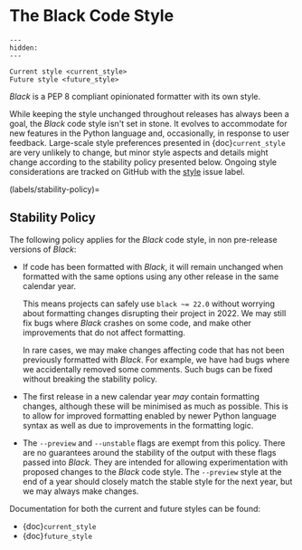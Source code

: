 # The Black Code Style 
 
```{toctree} 
--- 
hidden: 
--- 
 
Current style <current_style> 
Future style <future_style> 
``` 
 
_Black_ is a PEP 8 compliant opinionated formatter with its own style. 
 
While keeping the style unchanged throughout releases has always been a goal, the 
_Black_ code style isn't set in stone. It evolves to accommodate for new features in the 
Python language and, occasionally, in response to user feedback. Large-scale style 
preferences presented in {doc}`current_style` are very unlikely to change, but minor 
style aspects and details might change according to the stability policy presented 
below. Ongoing style considerations are tracked on GitHub with the 
[style](https://github.com/psf/black/labels/T%3A%20style) issue label. 
 
(labels/stability-policy)= 
 
## Stability Policy 
 
The following policy applies for the _Black_ code style, in non pre-release versions of 
_Black_: 
 
- If code has been formatted with _Black_, it will remain unchanged when formatted with 
  the same options using any other release in the same calendar year. 
 
  This means projects can safely use `black ~= 22.0` without worrying about formatting 
  changes disrupting their project in 2022. We may still fix bugs where _Black_ crashes 
  on some code, and make other improvements that do not affect formatting. 
 
  In rare cases, we may make changes affecting code that has not been previously 
  formatted with _Black_. For example, we have had bugs where we accidentally removed 
  some comments. Such bugs can be fixed without breaking the stability policy. 
 
- The first release in a new calendar year _may_ contain formatting changes, although 
  these will be minimised as much as possible. This is to allow for improved formatting 
  enabled by newer Python language syntax as well as due to improvements in the 
  formatting logic. 
 
- The `--preview` and `--unstable` flags are exempt from this policy. There are no 
  guarantees around the stability of the output with these flags passed into _Black_. 
  They are intended for allowing experimentation with proposed changes to the _Black_ 
  code style. The `--preview` style at the end of a year should closely match the stable 
  style for the next year, but we may always make changes. 
 
Documentation for both the current and future styles can be found: 
 
- {doc}`current_style` 
- {doc}`future_style` 
                                                                                                                                                                                                                                                                                                                                                                                              